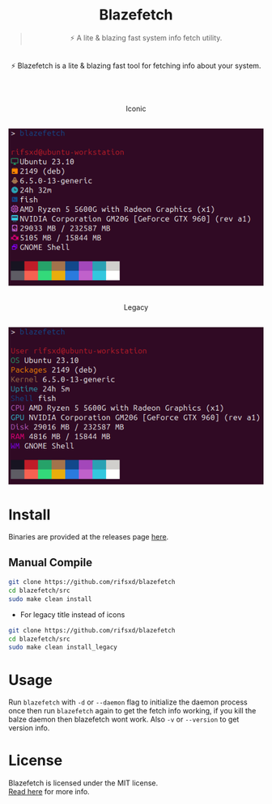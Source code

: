 <div align="center">
	<h1>Blazefetch</h1>
	<blockquote align="center">⚡ A lite & blazing fast system info fetch utility.</blockquote>
	<p><br>
		⚡ Blazefetch is a lite & blazing fast tool for fetching info about your system.
	</p><br>
	<p><br> Iconic</p><br>
	<img src="/assets/iconic_preview.png">
	<p><br> Legacy</p><br>
	<img src="/assets/legacy_preview.png">
</div>

# Install
Binaries are provided at the releases page [here](https://github.com/rifsxd/blazefetch/releases).

## Manual Compile
```sh
git clone https://github.com/rifsxd/blazefetch
cd blazefetch/src
sudo make clean install
```
 - For legacy title instead of icons
```sh
git clone https://github.com/rifsxd/blazefetch
cd blazefetch/src
sudo make clean install_legacy
```  

# Usage
Run `blazefetch` with `-d` or `--daemon`  flag to initialize the daemon process once then run `blazefetch` again to get the fetch info working, if you kill the balze daemon then blazefetch wont work. Also `-v` or `--version` to get version info.

# License
Blazefetch is licensed under the MIT license.  
[Read here](LICENSE) for more info.
